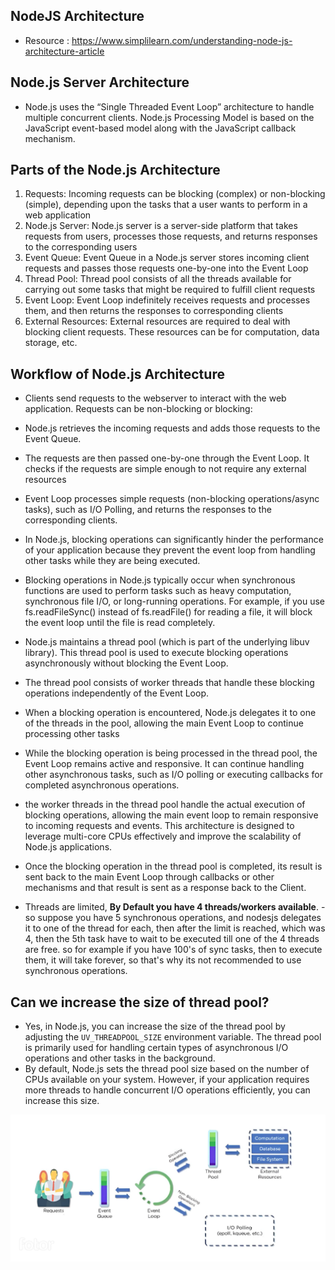 ## NodeJS Architecture

- Resource : https://www.simplilearn.com/understanding-node-js-architecture-article 


## Node.js Server Architecture 
- Node.js uses the “Single Threaded Event Loop” architecture to handle multiple concurrent clients. Node.js Processing Model is based on the JavaScript event-based model along with the JavaScript callback mechanism.


## Parts of the Node.js Architecture
1. Requests: Incoming requests can be blocking (complex) or non-blocking (simple), depending upon the tasks that a user wants to perform in a web application
2. Node.js Server: Node.js server is a server-side platform that takes requests from users, processes those requests, and returns responses to the corresponding users
3. Event Queue: Event Queue in a Node.js server stores incoming client requests and passes those requests one-by-one into the Event Loop
4. Thread Pool: Thread pool consists of all the threads available for carrying out some tasks that might be required to fulfill client requests
5. Event Loop: Event Loop indefinitely receives requests and processes them, and then returns the responses to corresponding clients
6. External Resources: External resources are required to deal with blocking client requests. These resources can be for computation, data storage, etc.

## Workflow of Node.js Architecture
- Clients send requests to the webserver to interact with the web application. Requests can be non-blocking or blocking:
- Node.js retrieves the incoming requests and adds those requests to the Event Queue.
- The requests are then passed one-by-one through the Event Loop. It checks if the requests are simple enough to not require any external resources
- Event Loop processes simple requests (non-blocking operations/async tasks), such as I/O Polling, and returns the responses to the corresponding clients.
- In Node.js, blocking operations can significantly hinder the performance of your application because they prevent the event loop from handling other tasks while they are being executed. 
- Blocking operations in Node.js typically occur when synchronous functions are used to perform tasks such as heavy computation, synchronous file I/O, or long-running operations. For example, if you use fs.readFileSync() instead of fs.readFile() for reading a file, it will block the event loop until the file is read completely.
- Node.js maintains a thread pool (which is part of the underlying libuv library). This thread pool is used to execute blocking operations asynchronously without blocking the Event Loop.
- The thread pool consists of worker threads that handle these blocking operations independently of the Event Loop.
- When a blocking operation is encountered, Node.js delegates it to one of the threads in the pool, allowing the main Event Loop to continue processing other tasks
- While the blocking operation is being processed in the thread pool, the Event Loop remains active and responsive. It can continue handling other asynchronous tasks, such as I/O polling or executing callbacks for completed asynchronous operations.
- the worker threads in the thread pool handle the actual execution of blocking operations, allowing the main event loop to remain responsive to incoming requests and events. This architecture is designed to leverage multi-core CPUs effectively and improve the scalability of Node.js applications.
- Once the blocking operation in the thread pool is completed, its result is sent back to the main Event Loop through callbacks or other mechanisms and that result is sent as a response back to the Client.

- Threads are limited, **By Default you have 4 threads/workers available**. 
-so suppose you have 5 synchronous operations, and nodesjs delegates it to one of the thread for each, then after the limit is reached, which was 4, then the 5th task have to wait to be executed till one of the 4 threads are free. so for example if you have 100's of sync tasks, then to execute them, it will take forever, so that's why its not recommended to use synchronous operations. 

## Can we increase the size of thread pool? 
- Yes, in Node.js, you can increase the size of the thread pool by adjusting the `UV_THREADPOOL_SIZE` environment variable. The thread pool is primarily used for handling certain types of asynchronous I/O operations and other tasks in the background.
- By default, Node.js sets the thread pool size based on the number of CPUs available on your system. However, if your application requires more threads to handle concurrent I/O operations efficiently, you can increase this size.


![Nodejs Architecture Workflow](nodejs-architecture-workflow.png)